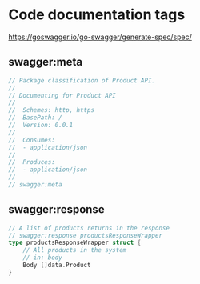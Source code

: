 # Code documentation tags

https://goswagger.io/go-swagger/generate-spec/spec/

## swagger:meta

```Go
// Package classification of Product API.
//
// Documenting for Product API
//
//	Schemes: http, https
//	BasePath: /
//	Version: 0.0.1
//
//	Consumes:
//	- application/json
//
//	Produces:
//	- application/json
//
// swagger:meta
```

## swagger:response

```Go
// A list of products returns in the response
// swagger:response productsResponseWrapper
type productsResponseWrapper struct {
	// All products in the system
	// in: body
	Body []data.Product
}
```